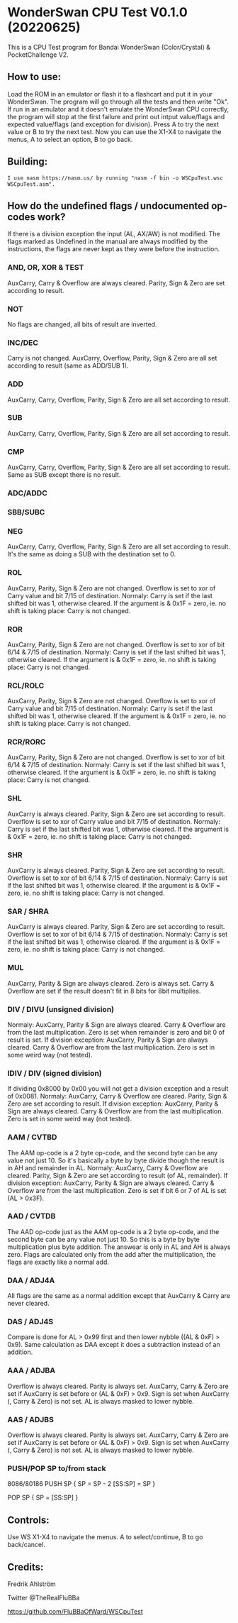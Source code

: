 # WonderSwan CPU Test V0.1.0 (20220625)

This is a CPU Test program for Bandai WonderSwan (Color/Crystal) & PocketChallenge V2.

## How to use:

Load the ROM in an emulator or flash it to a flashcart and put it in your WonderSwan.
The program will go through all the tests and then write "Ok".
If run in an emulator and it doesn't emulate the WonderSwan CPU correctly,
the program will stop at the first failure and print out intput value/flags and  expected value/flags (and exception for division). Press A to try the next value or B to try the next test.
Now you can use the X1-X4 to navigate the menus, A to select an option,
B to go back.

## Building:
	I use nasm https://nasm.us/ by running "nasm -f bin -o WSCpuTest.wsc WSCpuTest.asm".

## How do the undefined flags / undocumented op-codes work?
If there is a division exception the input (AL, AX/AW) is not modified.
The flags marked as Undefined in the manual are always modified by the instructions, the flags are never kept as they were before the instruction.

### AND, OR, XOR & TEST
AuxCarry, Carry & Overflow are always cleared.
Parity, Sign & Zero are set according to result.

### NOT
No flags are changed, all bits of result are inverted.

### INC/DEC
Carry is not changed.
AuxCarry, Overflow, Parity, Sign & Zero are all set according to result (same as ADD/SUB 1).

### ADD
AuxCarry, Carry, Overflow, Parity, Sign & Zero are all set according to result.

### SUB
AuxCarry, Carry, Overflow, Parity, Sign & Zero are all set according to result.

### CMP
AuxCarry, Carry, Overflow, Parity, Sign & Zero are all set according to result.
Same as SUB except there is no result.

### ADC/ADDC

### SBB/SUBC

### NEG
AuxCarry, Carry, Overflow, Parity, Sign & Zero are all set according to result.
It's the same as doing a SUB with the destination set to 0.

### ROL
AuxCarry, Parity, Sign & Zero are not changed.
Overflow is set to xor of Carry value and bit 7/15 of destination.
Normaly:
	Carry is set if the last shifted bit was 1, otherwise cleared.
If the argument is & 0x1F = zero, ie. no shift is taking place:
	Carry is not changed.

### ROR
AuxCarry, Parity, Sign & Zero are not changed.
Overflow is set to xor of bit 6/14 & 7/15 of destination.
Normaly:
	Carry is set if the last shifted bit was 1, otherwise cleared.
If the argument is & 0x1F = zero, ie. no shift is taking place:
	Carry is not changed.

### RCL/ROLC
AuxCarry, Parity, Sign & Zero are not changed.
Overflow is set to xor of Carry value and bit 7/15 of destination.
Normaly:
	Carry is set if the last shifted bit was 1, otherwise cleared.
If the argument is & 0x1F = zero, ie. no shift is taking place:
	Carry is not changed.

### RCR/RORC
AuxCarry, Parity, Sign & Zero are not changed.
Overflow is set to xor of bit 6/14 & 7/15 of destination.
Normaly:
	Carry is set if the last shifted bit was 1, otherwise cleared.
If the argument is & 0x1F = zero, ie. no shift is taking place:
	Carry is not changed.

### SHL
AuxCarry is always cleared.
Parity, Sign & Zero are set according to result.
Overflow is set to xor of Carry value and bit 7/15 of destination.
Normaly:
	Carry is set if the last shifted bit was 1, otherwise cleared.
If the argument is & 0x1F = zero, ie. no shift is taking place:
	Carry is not changed.

### SHR
AuxCarry is always cleared.
Parity, Sign & Zero are set according to result.
Overflow is set to xor of bit 6/14 & 7/15 of destination.
Normaly:
	Carry is set if the last shifted bit was 1, otherwise cleared.
If the argument is & 0x1F = zero, ie. no shift is taking place:
	Carry is not changed.

### SAR / SHRA
AuxCarry is always cleared.
Parity, Sign & Zero are set according to result.
Overflow is set to xor of bit 6/14 & 7/15 of destination.
Normaly:
	Carry is set if the last shifted bit was 1, otherwise cleared.
If the argument is & 0x1F = zero, ie. no shift is taking place:
	Carry is not changed.

### MUL
AuxCarry, Parity & Sign are always cleared.
Zero is always set.
Carry & Overflow are set if the result doesn't fit in 8 bits for 8bit multiplies.

### DIV / DIVU (unsigned division)
Normaly:
	AuxCarry, Parity & Sign are always cleared.
	Carry & Overflow are from the last multiplication.
	Zero is set when remainder is zero and bit 0 of result is set.
If division exception:
	AuxCarry, Parity & Sign are always cleared.
	Carry & Overflow are from the last multiplication.
	Zero is set in some weird way (not tested).

### IDIV / DIV (signed division)
If dividing 0x8000 by 0x00 you will not get a division exception and a result of 0x0081.
Normaly:
	AuxCarry, Carry & Overflow are cleared.
	Parity, Sign & Zero are set according to result.
If division exception:
	AuxCarry, Parity & Sign are always cleared.
	Carry & Overflow are from the last multiplication.
	Zero is set in some weird way (not tested).

### AAM / CVTBD
The AAM op-code is a 2 byte op-code, and the second byte can be any value not just 10. So it's basically a byte by byte divide though the result is in AH and remainder in AL.
Normaly:
	AuxCarry, Carry & Overflow are cleared.
	Parity, Sign & Zero are set according to result (of AL, remainder).
If division exception:
	AuxCarry, Parity & Sign are always cleared.
	Carry & Overflow are from the last multiplication.
	Zero is set if bit 6 or 7 of AL is set (AL > 0x3F).

### AAD / CVTDB
The AAD op-code just as the AAM op-code is a 2 byte op-code, and the second byte can be any value not just 10. So this is a byte by byte multiplication plus byte addition. The answear is only in AL and AH is always zero. Flags are calculated only from the add after the multiplication, the flags are exactly like a normal add.

### DAA / ADJ4A
All flags are the same as a normal addition except that AuxCarry & Carry are never cleared.

### DAS / ADJ4S
Compare is done for AL > 0x99 first and then lower nybble ((AL & 0xF) > 0x9).
Same calculation as DAA except it does a subtraction instead of an addition.

### AAA / ADJBA
Overflow is always cleared.
Parity is always set.
AuxCarry, Carry & Zero are set if AuxCarry is set before or (AL & 0xF) > 0x9.
Sign is set when AuxCarry (, Carry & Zero) is not set.
AL is always masked to lower nybble.

### AAS / ADJBS
Overflow is always cleared.
Parity is always set.
AuxCarry, Carry & Zero are set if AuxCarry is set before or (AL & 0xF) > 0x9.
Sign is set when AuxCarry (, Carry & Zero) is not set.
AL is always masked to lower nybble.

### PUSH/POP SP to/from stack
8086/80186
PUSH SP
{
	SP      = SP - 2
	[SS:SP] = SP
}

POP SP
{
	SP = [SS:SP]
}

## Controls:
Use WS X1-X4 to navigate the menus. A to select/continue, B to go back/cancel.


## Credits:

Fredrik Ahlström

Twitter @TheRealFluBBa

https://github.com/FluBBaOfWard/WSCpuTest
